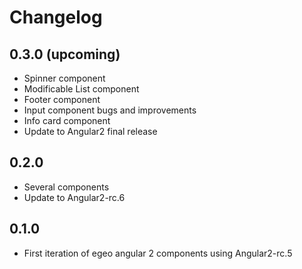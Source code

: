 # Changelog

## 0.3.0 (upcoming)

* Spinner component
* Modificable List component
* Footer component
* Input component bugs and improvements
* Info card component
* Update to Angular2 final release

## 0.2.0

* Several components
* Update to Angular2-rc.6

## 0.1.0

* First iteration of egeo angular 2 components using Angular2-rc.5